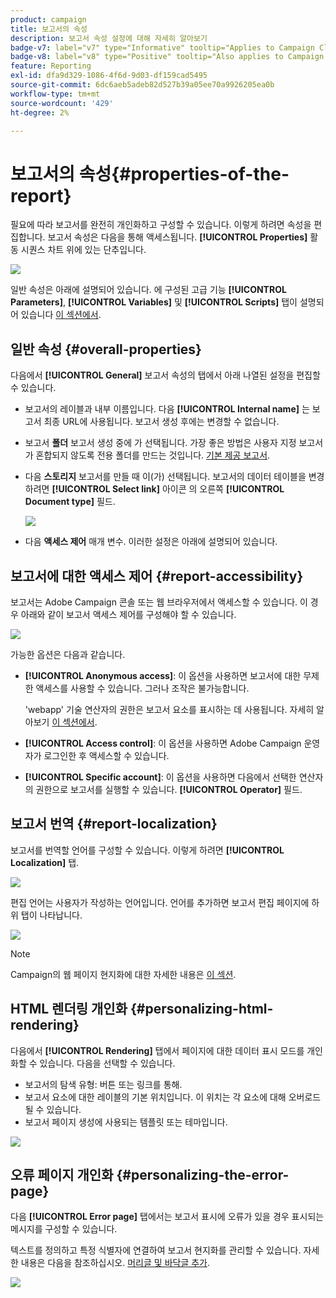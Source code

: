 ```yaml
---
product: campaign
title: 보고서의 속성
description: 보고서 속성 설정에 대해 자세히 알아보기
badge-v7: label="v7" type="Informative" tooltip="Applies to Campaign Classic v7"
badge-v8: label="v8" type="Positive" tooltip="Also applies to Campaign v8"
feature: Reporting
exl-id: dfa9d329-1086-4f6d-9d03-df159cad5495
source-git-commit: 6dc6aeb5adeb82d527b39a05ee70a9926205ea0b
workflow-type: tm+mt
source-wordcount: '429'
ht-degree: 2%

---
```


# 보고서의 속성{#properties-of-the-report}



필요에 따라 보고서를 완전히 개인화하고 구성할 수 있습니다. 이렇게 하려면 속성을 편집합니다. 보고서 속성은 다음을 통해 액세스됩니다. **[!UICONTROL Properties]** 활동 시퀀스 차트 위에 있는 단추입니다.

![](assets/s_ncs_advuser_report_properties_01.png)

일반 속성은 아래에 설명되어 있습니다. 에 구성된 고급 기능 **[!UICONTROL Parameters]**, **[!UICONTROL Variables]** 및 **[!UICONTROL Scripts]** 탭이 설명되어 있습니다 [이 섹션에서](../../reporting/using/advanced-functionalities.md).

## 일반 속성 {#overall-properties}

다음에서 **[!UICONTROL General]** 보고서 속성의 탭에서 아래 나열된 설정을 편집할 수 있습니다.

* 보고서의 레이블과 내부 이름입니다. 다음 **[!UICONTROL Internal name]** 는 보고서 최종 URL에 사용됩니다. 보고서 생성 후에는 변경할 수 없습니다.

* 보고서 **폴더** 보고서 생성 중에 가 선택됩니다. 가장 좋은 방법은 사용자 지정 보고서가 혼합되지 않도록 전용 폴더를 만드는 것입니다. [기본 제공 보고서](../../reporting/using/about-campaign-built-in-reports.md).

* 다음 **스토리지** 보고서를 만들 때 이(가) 선택됩니다. 보고서의 데이터 테이블을 변경하려면 **[!UICONTROL Select link]** 아이콘 의 오른쪽 **[!UICONTROL Document type]** 필드.

   ![](assets/s_ncs_advuser_report_properties_02.png)

* 다음 **액세스 제어** 매개 변수. 이러한 설정은 아래에 설명되어 있습니다.

## 보고서에 대한 액세스 제어 {#report-accessibility}

보고서는 Adobe Campaign 콘솔 또는 웹 브라우저에서 액세스할 수 있습니다. 이 경우 아래와 같이 보고서 액세스 제어를 구성해야 할 수 있습니다.

![](assets/s_ncs_advuser_report_properties_02b.png)

가능한 옵션은 다음과 같습니다.

* **[!UICONTROL Anonymous access]**: 이 옵션을 사용하면 보고서에 대한 무제한 액세스를 사용할 수 있습니다. 그러나 조작은 불가능합니다.

   &#39;webapp&#39; 기술 연산자의 권한은 보고서 요소를 표시하는 데 사용됩니다. 자세히 알아보기 [이 섹션에서](../../platform/using/access-management-operators.md).

* **[!UICONTROL Access control]**: 이 옵션을 사용하면 Adobe Campaign 운영자가 로그인한 후 액세스할 수 있습니다.
* **[!UICONTROL Specific account]**: 이 옵션을 사용하면 다음에서 선택한 연산자의 권한으로 보고서를 실행할 수 있습니다. **[!UICONTROL Operator]** 필드.

## 보고서 번역 {#report-localization}

보고서를 번역할 언어를 구성할 수 있습니다. 이렇게 하려면 **[!UICONTROL Localization]** 탭.

![](assets/s_ncs_advuser_report_properties_06.png)

편집 언어는 사용자가 작성하는 언어입니다. 언어를 추가하면 보고서 편집 페이지에 하위 탭이 나타납니다.

![](assets/s_ncs_advuser_report_properties_05a.png)

>[!NOTE]
>
>Campaign의 웹 페이지 현지화에 대한 자세한 내용은 [이 섹션](../../web/using/translating-a-web-form.md).

## HTML 렌더링 개인화 {#personalizing-html-rendering}

다음에서 **[!UICONTROL Rendering]** 탭에서 페이지에 대한 데이터 표시 모드를 개인화할 수 있습니다. 다음을 선택할 수 있습니다.

* 보고서의 탐색 유형: 버튼 또는 링크를 통해.
* 보고서 요소에 대한 레이블의 기본 위치입니다. 이 위치는 각 요소에 대해 오버로드될 수 있습니다.
* 보고서 페이지 생성에 사용되는 템플릿 또는 테마입니다.

![](assets/s_ncs_advuser_report_properties_08.png)

## 오류 페이지 개인화 {#personalizing-the-error-page}

다음 **[!UICONTROL Error page]** 탭에서는 보고서 표시에 오류가 있을 경우 표시되는 메시지를 구성할 수 있습니다.

텍스트를 정의하고 특정 식별자에 연결하여 보고서 현지화를 관리할 수 있습니다. 자세한 내용은 다음을 참조하십시오. [머리글 및 바닥글 추가](../../reporting/using/element-layout.md#adding-a-header-and-a-footer).

![](assets/s_ncs_advuser_report_properties_11.png)

